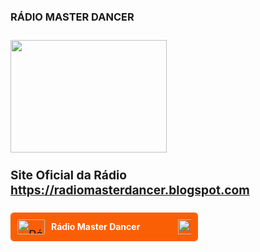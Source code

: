 <h3><b>RÁDIO MASTER DANCER<b><h3>
<div style='text-align:left;'>
<img style="-webkit-user-select: none;margin: auto;" src="https://1.bp.blogspot.com/-6PycMh_cRmQ/XnkUh2p2ISI/AAAAAAAAEiM/DgKZbVumnYwv8Bk4fnL0TtksHXXOfwW_QCLcBGAsYHQ/s320/VINIL%2BCOM%2BBRA%25C3%2587O.gif" width="250" height="180" /></div>
<!-- BEGINS: AUTO-GENERATED MUSES RADIO PLAYER CODE -->
<script type="text/javascript" src="https://hosted.muses.org/mrp.js"></script>
<script type="text/javascript">
MRP.insert({
'url':'https://stream.zenolive.com/gyvdat8p6tzuv.aac',
'codec':'mp3',
'volume':100,
'autoplay':true,
'jsevents':true,
'buffering':0,
'title':'',
'wmode':'transparent',
'skin':'alberto',
'width':250,
'height':95
});
</script>
<!-- ENDS: AUTO-GENERATED MUSES RADIO PLAYER CODE -->
  <br/>
  <b>Site Oficial da Rádio<b><br/>
  <a href="https://radiomasterdancer.blogspot.com">https://radiomasterdancer.blogspot.com</a>
    <br/>
    <br/>
<!--PLAYLIST RÁDIO MASTER DANCER-->
    <!--OnlineRadioBox Playlist widget-->
<div class="orbL  cmpct" id="orb_pl_8e9f4714703d98b">
    <style media="screen">
      .orbL{position:relative;box-sizing:border-box;overflow:hidden;font-weight:normal;border:1px solid;text-align:left}.orbL br,.orbL>br{display:none!important;}.orbL p,.orbL>p{margin:0!important;padding:0!important;line-height:normal!important;font-size:inherit!important}.orbL br,.orbL>br{display:none!important}.orbLh{display:block;position:absolute;z-index:100;top:22px;right:10px;margin-top:-12px;width:21px;text-decoration:none!important;cursor:pointer}.orbLh>img{margin:0!important;border:none!important;height:24px!important;-webkit-filter:drop-shadow(2px 2px 0 rgba(47,99,160,.2));filter:drop-shadow(2px 2px 0 rgba(47,99,160,.2))}.orbLt{display:block;box-sizing:border-box;overflow:hidden;padding-left:10px!important;font-weight:normal;line-height:44px!important;min-height:44px;text-decoration:none!important}.orbLti{float:left!important;margin:10px 10px 10px 0!important;height:24px!important;width:44px!important;border:none!important;border-radius:2px!important;opacity:1!important;}.orbLtn{display:block;margin-right:54px!important;font-size:14px!important;font-weight:bold;text-overflow:ellipsis;overflow:hidden;white-space:nowrap}.orbIL{position:relative;overflow:auto;overflow-x:hidden;overflow-y:auto;margin:0!important;padding:0!important;list-style:none!important}.orbILi{box-sizing:border-box;margin:0!important;padding:0 10px!important;list-style:none!important;background-image:none;float:none!important;height: auto!important}.orbILi>a,.orbILi>span{display:block!important;height:auto!important;font-weight:normal!important;text-decoration:none!important;line-height:32px!important;font-size:14px!important;text-overflow:ellipsis;overflow:hidden;white-space:nowrap;-webkit-transition:color .125s;transition:color .125s:border:none!important}.orbILi>a:hover,.orbILi>span:hover{background:transparent!important}.orbILi>a>time,.orbILi>span>time{display:inline-block;font-size:12px!important;width:3em}.orbILi+li{border-style:solid!important;border-width:1px 0 0!important}.orbILs{margin:0!important;padding:0!important;list-style:none!important;display:-webkit-flex;display:-ms-flexbox;display:-webkit-box;display:flex;-webkit-flex-flow:row nowrap;-ms-flex-flow:row nowrap;flex-flow:row nowrap;border-style:solid!important;border-width:0 0 1px!important}.orbILsi{display:inline-block!important;margin:0!important;padding:0!important;height:32px!important;overflow:hidden;-webkit-flex:1 1 auto;-ms-flex:1 1 auto;-webkit-box-flex:1;flex:1 1 auto;-webkit-align-self:baseline;-ms-flex-item-align:baseline;align-self:baseline;text-align:center;font-size:11px!important;float:none!important}.orbILsi + li{border-style:solid!important;border-width:0 0 0 1px!important}.orbILsi > a,.orbILsi > span{display:block;line-height:32px!important;text-decoration:none!important;-webkit-transition:color .125s;transition:color .125s}
  /* Compact */
  .cmpct .orbILi>a,.cmpct .orbILi>span{line-height:24px!important;font-size:12px!important}
  .cmpct .orbILi>a>time,.cmpct .orbILi>span>time{font-size:11px!important}
  </style>
  <style media="screen" id="orb_pl_8e9f4714703d98b_settings">/*user customization*/.orbL{width:300px}.orbL{border-style: solid; border-color:#f66507 !important;border-radius:5px;background:#fff !important}.orbLt{background-color:#fb5f06 !important}/*common list title bg*/.orbLtn{color:#ffffff !important}/*common list title color*/.orbIL{height:250px}/*track list height: user height, e.g. 250px - 45px(title) - [33px(schedule, if enabled)] */.orbIL,.orbILs{background:#ffffff !important} /* list bg, schedule bg */.orbILi>a,.orbILi>a:visited,.orbILi>span,.orbILi>a:hover>time,.orbILi.a>a>time,.orbILi.a>span>time{color:#030000 !important} /*item color, hover-item time color, active-item time color */.orbILi>a:hover,.orbILi.a>a,.orbILi.a>span,.orbILsi>a:hover,.orbILsi>span{color:#f00700 !important} /*hover-item color, active-item color, schedule hover-item color, schedule active-item color*/.orbILi>a>time,.orbILi>span>time,.orbILsi>a{color:#000000 !important}/*item time color, schedule item color*/.orbILi.a,.orbILsi.a{background:#eee8e8 !important} /* active-item bg, schedule active-item bg */.orbILs,.orbILi+li,.orbILsi+li{border-color:#0c0000 !important}/* item border color, schedule border color */.orbILs{display:none}</style>
    <a class="orbLh" href="https://onlineradiobox.com/br/" title="Radio Online" target="_blank"><img src="//ecdn.onlineradiobox.com/img/wl.svg" alt="Radio Online" /></a>
    <a class="orbLt" href="https://onlineradiobox.com/br/masterdancer/" target="_blank">
      <img class="orbLti" src="//us0-cdn.onlineradiobox.com/img/logo/5/86125.v8.png" alt="Rádio Master Dancer" /><span class="orbLtn">Rádio Master Dancer</span>
    </a>
    <script>
      var orbpl_w = orbpl_w || { lang: "pt-pt" };
      orbpl_w.cmd = orbpl_w.cmd || [];
      orbpl_w.cmd.push(function() {
        orbpl_w.init("orb_pl_8e9f4714703d98b");
      });
      var s, t; s = document.createElement('script'); s.type = 'text/javascript';
      s.src = "//ecdn.onlineradiobox.com/js/plwidget.min.a1649ec0.js";
      t = document.getElementsByTagName('script')[0]; t.parentNode.insertBefore(s, t);
    </script></div>
<!--OnlineRadioBox Playlist widget-->
